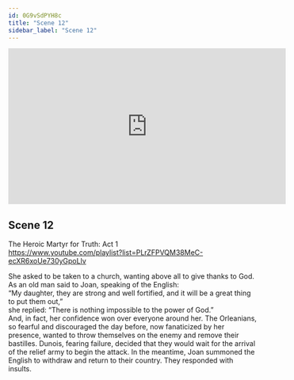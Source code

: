 ```yaml
---
id: 0G9vSdPYH8c
title: "Scene 12"
sidebar_label: "Scene 12"
---
```


<div class="video-float-container">
  <iframe
    width="560"
    height="315"
    src="https://www.youtube.com/embed/0G9vSdPYH8c"
    title="YouTube video player"
    frameborder="0"
    allow="accelerometer; autoplay; clipboard-write; encrypted-media; gyroscope; picture-in-picture; web-share"
    referrerpolicy="strict-origin-when-cross-origin"
    allowfullscreen
  ></iframe>
</div>

## Scene 12

The Heroic Martyr for Truth: Act 1   
https://www.youtube.com/playlist?list=PLrZFPVQM38MeC-ecXR6xoUe730yGpoLlv 

She asked to be taken to a church, wanting above all to give thanks to God.  
As an old man said to Joan, speaking of the English:  
“My daughter, they are strong and well fortified, and it will be a great thing to put them out,”  
she replied: “There is nothing impossible to the power of God.”  
And, in fact, her confidence won over everyone around her. The Orleanians, so fearful and discouraged the day before, now fanaticized by her presence, wanted to throw themselves on the enemy and remove their bastilles. Dunois, fearing failure, decided that they would wait for the arrival of the relief army to begin the attack. In the meantime, Joan summoned the English to withdraw and return to their country. They responded with insults.
